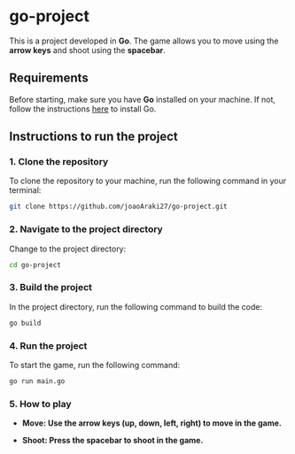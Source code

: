 # go-project

This is a project developed in **Go**. The game allows you to move using the **arrow keys** and shoot using the **spacebar**.

## Requirements

Before starting, make sure you have **Go** installed on your machine. If not, follow the instructions [here](https://golang.org/doc/install) to install Go.

## Instructions to run the project

### 1. Clone the repository

To clone the repository to your machine, run the following command in your terminal:

```bash
git clone https://github.com/joaoAraki27/go-project.git
```
### 2. Navigate to the project directory
Change to the project directory:

```bash
cd go-project
```
### 3. Build the project
In the project directory, run the following command to build the code:

```bash
go build
```
### 4. Run the project
To start the game, run the following command:

```bash
go run main.go
```
### 5. How to play

- **Move: Use the arrow keys (up, down, left, right) to move in the game.**

- **Shoot: Press the spacebar to shoot in the game.**
